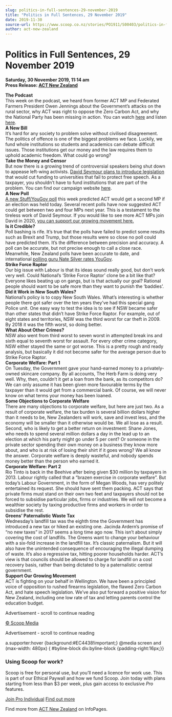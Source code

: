 ```yaml
---
slug: politics-in-full-sentences-29-november-2019
title: "Politics in Full Sentences, 29 November 2019"
date: 2019-11-30
source-url: https://www.scoop.co.nz/stories/PO1911/S00403/politics-in-full-sentences-29-november-2019.htm
author: act-new-zealand
---
```

Politics in Full Sentences, 29 November 2019
============================================

**Saturday, 30 November 2019, 11:14 am**  
**Press Release: [ACT New Zealand](https://info.scoop.co.nz/ACT_New_Zealand)**

  
**The Podcast**  
This week on the podcast, we heard from former ACT MP and Federated Farmers President Owen Jennings about the Government’s attacks on the rural sector, why ACT was right to oppose the Zero Carbon Act, and why the National Party has been missing in action. You can watch [here](https://www.act.org.nz/r?u=27Ax0UmWOX2J8J_QwK9Z6sJ5wI2hNIBmUWfT6s4NnBJ15Df2Tzcbse-8xmX6vgQzKKhFfrbq9QInrFJ-4U02XgZZ3Izz2gRQY2UbfMGP6tQ&e=1436fca17bda55074760909e04a8a403&utm_source=actnz&utm_medium=email&utm_campaign=pifs_29_november_2019&n=2) and listen [here](https://www.act.org.nz/r?u=ZmYk0vDXzI-wKs2dr62GoVdATBSEqnERkwWhCZt4g9MEcz4mM-Sz4Q6SSW4srDPMcmARKaMhpNMzYm481EgHyqEl8Eh8eu4GhVFRJmKs_iU&e=1436fca17bda55074760909e04a8a403&utm_source=actnz&utm_medium=email&utm_campaign=pifs_29_november_2019&n=3).  
**A New Bill**  
It’s hard for any society to problem solve without civilised disagreement. The politics of offence is one of the biggest problems we face. Luckily, we fund whole institutions so students and academics can debate difficult issues. Those institutions get our money and the law requires them to uphold academic freedom. What could go wrong?  
**Take the Money and Censor**  
But now there is a growing trend of controversial speakers being shut down to appease left-wing activists. [David Seymour plans to introduce legislation](https://www.act.org.nz/r?u=5YJMdUwSRqRR5OtSoDZ3PUpYq6XzyNGp7wOWE4TwljXPPiWfDirvET5uX70UVXaD2uUQQbamH6_wXIqXVfeY0t8Ltv8A_ZXWehBFLCmyqBYxeZZl76T1avb9h9Pq4Nx1J-MVHZZn4NC53J3BWEw6DAEcZYPkMenF4e6qSt2PJH1daKPieSyV5SD51Ouqqy7P&e=1436fca17bda55074760909e04a8a403&utm_source=actnz&utm_medium=email&utm_campaign=pifs_29_november_2019&n=4) that would cut funding to universities that fail to protect free speech. As a taxpayer, you shouldn’t have to fund institutions that are part of the problem. You can find our campaign website [here](http://freespeech.act.org.nz/?e=1436fca17bda55074760909e04a8a403&utm_source=actnz&utm_medium=email&utm_campaign=pifs_29_november_2019&n=5).  
**A New Poll**  
[A new Stuff/YouGov poll](https://www.act.org.nz/r?u=5xNnogsdD9yGIfGEM2rlXVmVCY4ANUJ4SoMnzguSGYxVVwUUoa-t2C70ic38Se--yK2m-ibFtttodIazLI1v5PFZ0TZ6_W4mjVJkMnLhy6-MM4_PRuEhrFiJIGsa0VvAj-9qfGBn6Vdf__Pz2_iJvQ&e=1436fca17bda55074760909e04a8a403&utm_source=actnz&utm_medium=email&utm_campaign=pifs_29_november_2019&n=6) this week predicted ACT would get a second MP if an election was held today. Several recent polls have now suggested ACT could get between two and four MPs next year. This is a testament to the tireless work of David Seymour. If you would like to see more ACT MPs join David in 2020, [you can support our growing movement here.](https://www.act.org.nz/donate?e=1436fca17bda55074760909e04a8a403&utm_source=actnz&utm_medium=email&utm_campaign=pifs_29_november_2019&n=7)  
**Is it Credible?**  
Poll bashing is rife. It’s true that the polls have failed to predict some results such as Brexit and Trump, but those results were so close no poll could have predicted them. It’s the difference between precision and accuracy. A poll can be accurate, but not precise enough to call a close race. Meanwhile, New Zealand polls have been accurate to date, and international [polling guru Nate Silver rates YouGov](https://www.act.org.nz/r?u=poywshIirMktFgtTawn4leGnnO2tCgiGQfwuPSeHAeiRL6WUlSw1jPdKoWEBMfScYLWoiNJak3FDRYTcZBmDHA&e=1436fca17bda55074760909e04a8a403&utm_source=actnz&utm_medium=email&utm_campaign=pifs_29_november_2019&n=8).  
**Strike Force Raptor**  
Our big issue with Labour is that its ideas sound really good, but don’t work very well. Could National’s ‘Strike Force Raptor’ clone be a bit like that? Everyone likes beating up on gangs, but is that actually our goal? Rational people should want to be safe more than they want to punish the ‘baddies’.  
**Did it Work in New South Wales?**  
National’s policy is to copy New South Wales. What’s interesting is whether people there got safer over the ten years they’ve had this special gang Police unit. One easy way to test the idea is to see if NSW became safer than other states that didn’t have Strike Force Raptor. For example, out of eight states and territories, NSW was the third worst for car theft in 2009. By 2018 it was the fifth worst, so doing better.  
**What About Other Crimes?**  
NSW also went from third worst to seven worst in attempted break ins and sixth equal to seventh worst for assault. For every other crime category, NSW either stayed the same or got worse. This is a pretty rough and ready analysis, but basically it did not become safer for the average person due to Strike Force Raptor.  
**Corporate Welfare: Part 1**  
On Tuesday, the Government gave your hand-earned money to a privately-owned skincare company. By all accounts, The Herb Farm is doing very well. Why, then, couldn’t it get a loan from the bank, as its competitors do? We can only assume it has been given more favourable terms by the taxpayer than it would get from a commercial bank. Of course, we will never know on what terms your money has been loaned.  
**Some Objections to Corporate Welfare**  
There are many objections to corporate welfare, but here are just two. As a result of corporate welfare, the tax burden is several billion dollars higher than it needs to be, New Zealanders will work, save and invest less, and the economy will be smaller than it otherwise would be. We all lose as a result. Second, who is likely to get a better return on investment: Shane Jones, who needs to spend several million dollars a day in the lead up to an election at which his party might go under 5 per cent? Or someone in the private sector spending their own money on a business they know more about, and who is at risk of losing their shirt if it goes wrong? We all know the answer. Corporate welfare is deeply wasteful, and nobody spends money better than the person who earned it.  
**Corporate Welfare: Part 2**  
Rio Tinto is back in the Beehive after being given $30 million by taxpayers in 2013. Labour rightly called that a “brazen exercise in corporate welfare”. But today’s Labour Government, in the form of Megan Woods, has very politely entertained its request. She should have sent them packing. ACT says that private firms must stand on their own two feet and taxpayers should not be forced to subsidise particular jobs, firms or industries. We will not become a wealthier society by taxing productive firms and workers in order to subsidise the rest.  
**Greens’ Paternalistic Waste Tax**  
Wednesday’s landfill tax was the eighth time the Government has introduced a new tax or hiked an existing one. Jacinda Ardern’s promise of “no new taxes” in 2017 seems a long time ago now. This isn’t about simply covering the cost of landfills. The Greens want to change your behaviour with a six-fold increase in the landfill tax. It’s classic paternalism. But it will also have the unintended consequence of encouraging the illegal dumping of waste. It’s also a regressive tax, hitting poorer households harder. ACT’s view is that councils should be allowed to charge for landfill on a cost recovery basis, rather than being dictated to by a paternalistic central government.  
**Support Our Growing Movement**  
ACT is fighting on your behalf in Wellington. We have been a principled voice of opposition to rushed firearms legislation, the flawed Zero Carbon Act, and hate speech legislation. We’ve also put forward a positive vision for New Zealand, including one low rate of tax and letting parents control the education budget.

Advertisement - scroll to continue reading





[© Scoop Media](http://www.scoop.co.nz/about/terms.html)  

Advertisement - scroll to continue reading



a.supporter:hover {background:#EC4438!important;} @media screen and (max-width: 480px) { #byline-block div.byline-block {padding-right:16px;}}

### Using Scoop for work?

Scoop is free for personal use, but you’ll need a licence for work use. This is part of our Ethical Paywall and how we fund Scoop. Join today with plans starting from less than $3 per week, plus gain access to exclusive _Pro_ features.  
  
[Join Pro Individual](https://pro.scoop.co.nz/Individual/?from=ProIn24) [Find out more](https://pro.scoop.co.nz/using-scoop-for-work/?from=ProIn24)

Find more from [ACT New Zealand](https://info.scoop.co.nz/ACT_New_Zealand) on InfoPages.